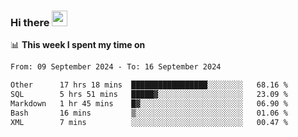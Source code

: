 ### Hi there <a href="https://www.gautamkrishnar.com/"><img src="https://media.giphy.com/media/hvRJCLFzcasrR4ia7z/giphy.gif" width="25px"></a>

📊 **This week I spent my time on**

<!--START_SECTION:waka-->

```txt
From: 09 September 2024 - To: 16 September 2024

Other      17 hrs 18 mins  █████████████████░░░░░░░░   68.16 %
SQL        5 hrs 51 mins   █████▓░░░░░░░░░░░░░░░░░░░   23.09 %
Markdown   1 hr 45 mins    █▓░░░░░░░░░░░░░░░░░░░░░░░   06.90 %
Bash       16 mins         ▒░░░░░░░░░░░░░░░░░░░░░░░░   01.06 %
XML        7 mins          ░░░░░░░░░░░░░░░░░░░░░░░░░   00.47 %
```

<!--END_SECTION:waka-->
